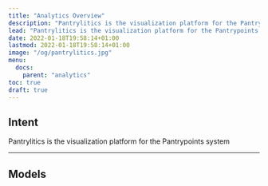 ```yaml
---
title: "Analytics Overview"
description: "Pantrylitics is the visualization platform for the Pantrypoints system"
lead: "Pantrylitics is the visualization platform for the Pantrypoints system"
date: 2022-01-18T19:58:14+01:00
lastmod: 2022-01-18T19:58:14+01:00
image: "/og/pantrylitics.jpg"
menu:
  docs:
    parent: "analytics"    
toc: true
draft: true
---
```



## Intent

Pantrylitics is the visualization platform for the Pantrypoints system


---

## Models

